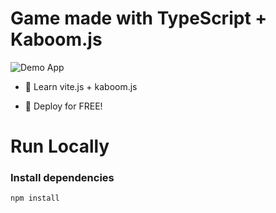 # Game made with TypeScript + Kaboom.js


![Demo App](/public/kirby.gif)



-   🌟 Learn vite.js + kaboom.js

-   🚀 Deploy for FREE!

# Run Locally


### Install dependencies

```shell
npm install
```